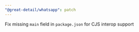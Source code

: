 ```yaml
---
"@great-detail/whatsapp": patch
---
```


Fix missing `main` field in `package.json` for CJS interop support
